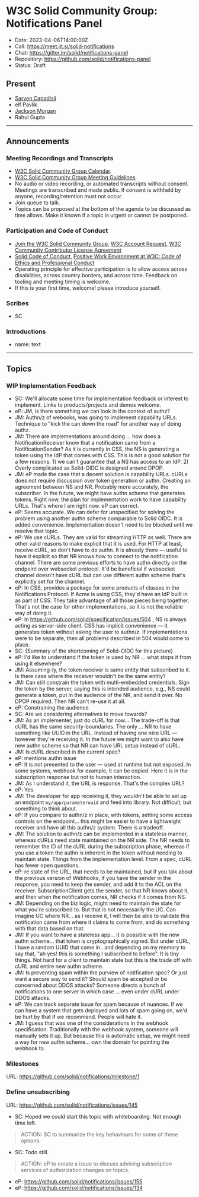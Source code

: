 # W3C Solid Community Group: Notifications Panel

* Date: 2023-04-06T14:00:00Z
* Call: https://meet.jit.si/solid-notifications
* Chat: https://gitter.im/solid/notifications-panel
* Repository: https://github.com/solid/notifications-panel
* Status: Draft


## Present
* [Sarven Capadisli](https://csarven.ca/#i)
* elf Pavlik
* [Jackson Morgan](https://jackson.solidcommunity.net/profile/card#me)
* Rahul Gupta

---

## Announcements

### Meeting Recordings and Transcripts
* [W3C Solid Community Group Calendar](https://www.w3.org/groups/cg/solid/calendar).
* [W3C Solid Community Group Meeting Guidelines](https://github.com/solid/specification/blob/main/meetings/README.md).
* No audio or video recording, or automated transcripts without consent. Meetings are transcribed and made public. If consent is withheld by anyone, recording/retention must not occur.
* Join queue to talk.
* Topics can be proposed at the bottom of the agenda to be discussed as time allows. Make it known if a topic is urgent or cannot be postponed.


### Participation and Code of Conduct
* [Join the W3C Solid Community Group](https://www.w3.org/community/solid/join), [W3C Account Request](http://www.w3.org/accounts/request), [W3C Community Contributor License Agreement](https://www.w3.org/community/about/agreements/cla/)
* [Solid Code of Conduct](https://github.com/solid/process/blob/main/code-of-conduct.md), [Positive Work Environment at W3C: Code of Ethics and Professional Conduct](https://www.w3.org/Consortium/cepc/)
* Operating principle for effective participation is to allow access across disabilities, across country borders, and across time. Feedback on tooling and meeting timing is welcome.
* If this is your first time, welcome! please introduce yourself.


### Scribes
* SC


### Introductions
* name: text

---

## Topics


### WIP Implementation Feedback
* SC: We'll allocate some time for implementation feedback or interest to implement. Links to products/projects and demos welcome.
* eP: JM, is there something we can look in the context of authz?
* JM: Authn/z of webooks, was going to implement capability URLs. Technique to "kick the can down the road" for another way of doing authz. 
* JM: There are implementations around doing ... how does a NotificationReceiver know that a notification came from a NotificationSender? As it is currently in CSS, the NS is generating a token using the IdP that comes with CSS. This is not a good solution for a few reasons. 1) we can't guarantee that a NS has access to an IdP. 2) Overly complicated as Solid-OIDC is designed around DPOP.
* JM: eP made the case that a decent solution is capability URLs. cURLs does not require discussion over token generation or authn. Creating an agreement between NS and NR. Probably more accurately, the subscriber. In the future, we might have authn scheme that generates tokens. Right now, the plan for implementation work to have capability URLs. That's where I am right now. eP can correct.
* eP: Seems accurate. We can defer for unspecified for solving the problem using another authn scheme comparable to Solid OIDC. It is added convenience. Implementation doesn't need to be blocked until we resolve that topic.
* eP: We use cURLs. They are valid for streaming HTTP as well. There are other valid reasons to make explicit that it is used. For HTTP at least, receive cURL, so don't have to do authn. It is already there — useful to have it explicit so that NR knows how to connect to the notification channel. There are some previous efforts to have authn directly on the endpoint over websocket protocol. It'd be beneficial if websocket channel doesn't have cURL but can use different authn scheme that's explicitly set for the channel.
* eP: In CSS, provides a package for some products of classes in the Notifications Protocol. If Acme is using CSS, they'd have an IdP built in as part of CSS. They take advantage of all those pieces being together. That's not the case for other implementations, so it is not the reliable way of doing it.
* eP: In https://github.com/solid/specification/issues/504 , NS is always acting as server-side client. CSS has implicit convenience — it generates token without asking the user to authn/z. If implementations were to be separate, then all problems described in 504 would come to place.
* SC: {Summary of the shortcoming of Solid-OIDC for this picture}
* eP: I'd like to understand if the token is used by NR ... what stops it from using it elsewhere?
* JM: Assuming-ly, the token receiver is same entity that subscribed to it. Is there case where the receiver wouldn't be the same entity?
* JM: Can still constrain the token with multi-embedded credentials. Sign the token by the server, saying this is intended audience, e.g., NS could generate a token, put in the audience of the NR, and send it over. No DPOP required. Then NR can't re-use it at all.
* eP: Constraining the audience.
* SC: Are we considering alternatives to move towards?
* JM: As an implementer, just do cURL for now... The trade-off is that cURL has the same security-boundaries. The only ... NR to have something like UUID in the URL. Instead of having one nice URL — however they're receiving it. In the future we might want to also have new authn scheme so that NR can have URL setup instead of cURL.
* JM: Is cURL described in the current spec?
* eP: mentions authn issue
* eP: It is not presented to the user — used at runtime but not exposed. In some systems, webhook for example, it can be copied. Here it is in the subscription response but not to human interaction.
* JM: As I understand it, the URL is response. That's the complex URL?
* eP: Yes.
* JM: The developer for app receiving it, they wouldn't be able to set up an endpoint `my/app/parameteruuid` and feed into library. Not difficult, but something to think about.
* eP: If you compare to authn/z in place, with tokens, setting some access controls on the endpoint... this might be easier to have a lightweight receiver and have all this authn/z system. There is a tradeoff.
* JM: The solution to authn/z can be implemented in a stateless manner, whereas cURLs need state maintained on the NR side. The NR needs to remember the ID of the cURL during the subscription phase, whereas if you use a token the authn is inherent in the token without needing to maintain state. Things from the implementation level. From a spec, cURL has fewer open questions.
* eP: re state of the URL, that needs to be maintained, but if you talk about the previous version of Webhooks, if you have the sender in the response, you need to keep the sender, and add it to the ACL on the receiver. SubscriptionClient gets the sender, so that NR knows about it, and then when the notification comes, NR checks if it comes from NS.
* JM: Depending on the biz logic, might need to maintain the state for what you're subscribed to. But that is not necessarily the UC. Can imagine UC where NR... as I receive it, I will then be able to validate this notification came from where it claims to come from, and do something with that data based on that.
* JM: If you want to have a stateless app... it is possible with the new authn scheme... that token is cryptographically signed. But under cURL, I have a random UUID that came in.. and depending on my memory to say that, "ah yes! this is something I subscribed to before". It is tiny things. Not hard for a client to maintain state but this is the trade off with cURL and entire new authn scheme.
* JM: Is preventing spam within the purview of notification spec? Or just want a secure way to send it? Should spam be accepted or be concerned about DDOS attacks? Someone directs a bunch of notifications to one server in which case ... even under cURL under DDOS attacks.
* eP: We can track separate issue for spam because of nuances. If we can have a system that gets deployed and lots of spam going on, we'd be hurt by that if we recommend. People will hate it.
* JM: I guess that was one of the considerations in the webhook specification. Traditionally with the webhook system, someone will manually sets it up. But because this is automatic setup, we might need a way for new authn scheme... own the domain for pointing the webhook to.


### Milestones
URL: https://github.com/solid/notifications/milestone/1


### Define unsubscribing
URL: https://github.com/solid/notifications/issues/145

* SC: Hoped we could start this topic with whiteboarding. Not enough time left.

>ACTION: SC to summarize the key behaviours for some of these options.

* SC: Todo still.

>ACTION: eP to create a issue to discuss advising subscription services of authorization changes on topics.

* eP: https://github.com/solid/notifications/issues/155
* eP: https://github.com/solid/notifications/issues/134
